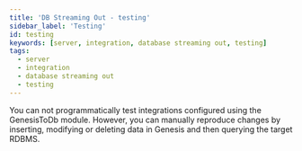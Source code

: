 ```yaml
---
title: 'DB Streaming Out - testing'
sidebar_label: 'Testing'
id: testing
keywords: [server, integration, database streaming out, testing]
tags:
  - server
  - integration
  - database streaming out
  - testing
---
```



You can not programmatically test integrations configured using the GenesisToDb module. However,
you can manually reproduce changes by inserting, modifying or deleting data in Genesis and then querying the target RDBMS.
